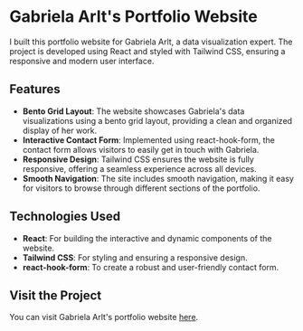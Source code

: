 # Gabriela Arlt's Portfolio Website

I built this portfolio website for Gabriela Arlt, a data visualization expert. The project is developed using React and styled with Tailwind CSS, ensuring a responsive and modern user interface.

## Features

- **Bento Grid Layout**: The website showcases Gabriela's data visualizations using a bento grid layout, providing a clean and organized display of her work.
- **Interactive Contact Form**: Implemented using react-hook-form, the contact form allows visitors to easily get in touch with Gabriela.
- **Responsive Design**: Tailwind CSS ensures the website is fully responsive, offering a seamless experience across all devices.
- **Smooth Navigation**: The site includes smooth navigation, making it easy for visitors to browse through different sections of the portfolio.

## Technologies Used

- **React**: For building the interactive and dynamic components of the website.
- **Tailwind CSS**: For styling and ensuring a responsive design.
- **react-hook-form**: To create a robust and user-friendly contact form.

## Visit the Project

You can visit Gabriela Arlt's portfolio website [here](https://gabriela-arlt.vercel.app/).
